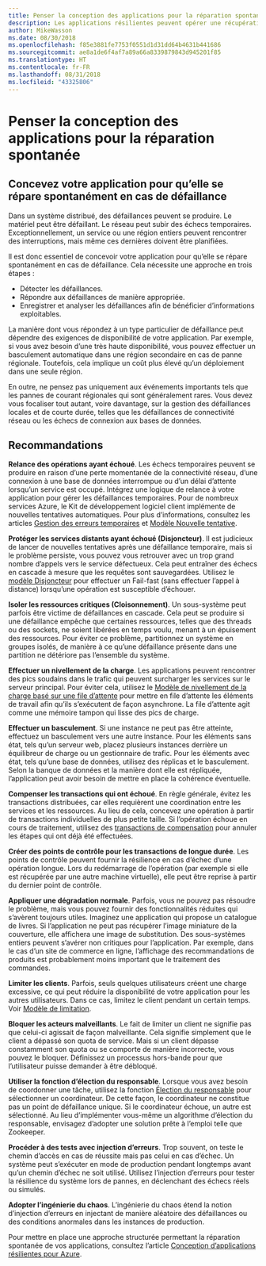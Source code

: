 ```yaml
---
title: Penser la conception des applications pour la réparation spontanée
description: Les applications résilientes peuvent opérer une récupération après un échec sans intervention manuelle.
author: MikeWasson
ms.date: 08/30/2018
ms.openlocfilehash: f85e3881fe7753f0551d1d31dd64b4631b441686
ms.sourcegitcommit: ae8a1de6f4af7a89a66a8339879843d945201f85
ms.translationtype: HT
ms.contentlocale: fr-FR
ms.lasthandoff: 08/31/2018
ms.locfileid: "43325806"
---
```

# <a name="design-for-self-healing"></a>Penser la conception des applications pour la réparation spontanée

## <a name="design-your-application-to-be-self-healing-when-failures-occur"></a>Concevez votre application pour qu’elle se répare spontanément en cas de défaillance

Dans un système distribué, des défaillances peuvent se produire. Le matériel peut être défaillant. Le réseau peut subir des échecs temporaires. Exceptionnellement, un service ou une région entiers peuvent rencontrer des interruptions, mais même ces dernières doivent être planifiées.

Il est donc essentiel de concevoir votre application pour qu’elle se répare spontanément en cas de défaillance. Cela nécessite une approche en trois étapes :

- Détecter les défaillances.
- Répondre aux défaillances de manière appropriée.
- Enregistrer et analyser les défaillances afin de bénéficier d’informations exploitables.

La manière dont vous répondez à un type particulier de défaillance peut dépendre des exigences de disponibilité de votre application. Par exemple, si vous avez besoin d’une très haute disponibilité, vous pouvez effectuer un basculement automatique dans une région secondaire en cas de panne régionale. Toutefois, cela implique un coût plus élevé qu’un déploiement dans une seule région. 

En outre, ne pensez pas uniquement aux événements importants tels que les pannes de courant régionales qui sont généralement rares. Vous devez vous focaliser tout autant, voire davantage, sur la gestion des défaillances locales et de courte durée, telles que les défaillances de connectivité réseau ou les échecs de connexion aux bases de données.

## <a name="recommendations"></a>Recommandations

**Relance des opérations ayant échoué**. Les échecs temporaires peuvent se produire en raison d’une perte momentanée de la connectivité réseau, d’une connexion à une base de données interrompue ou d’un délai d’attente lorsqu’un service est occupé. Intégrez une logique de relance à votre application pour gérer les défaillances temporaires. Pour de nombreux services Azure, le Kit de développement logiciel client implémente de nouvelles tentatives automatiques. Pour plus d’informations, consultez les articles [Gestion des erreurs temporaires][transient-fault-handling] et [Modèle Nouvelle tentative][retry].

**Protéger les services distants ayant échoué (Disjoncteur)**. Il est judicieux de lancer de nouvelles tentatives après une défaillance temporaire, mais si le problème persiste, vous pouvez vous retrouver avec un trop grand nombre d’appels vers le service défectueux. Cela peut entraîner des échecs en cascade à mesure que les requêtes sont sauvegardées. Utilisez le [modèle Disjoncteur][circuit-breaker] pour effectuer un Fail-fast (sans effectuer l’appel à distance) lorsqu’une opération est susceptible d’échouer.  

**Isoler les ressources critiques (Cloisonnement)**. Un sous-système peut parfois être victime de défaillances en cascade. Cela peut se produire si une défaillance empêche que certaines ressources, telles que des threads ou des sockets, ne soient libérées en temps voulu, menant à un épuisement des ressources. Pour éviter ce problème, partitionnez un système en groupes isolés, de manière à ce qu’une défaillance présente dans une partition ne détériore pas l’ensemble du système.  

**Effectuer un nivellement de la charge**. Les applications peuvent rencontrer des pics soudains dans le trafic qui peuvent surcharger les services sur le serveur principal. Pour éviter cela, utilisez le [Modèle de nivellement de la charge basé sur une file d’attente][load-level] pour mettre en file d’attente les éléments de travail afin qu’ils s’exécutent de façon asynchrone. La file d’attente agit comme une mémoire tampon qui lisse des pics de charge. 

**Effectuer un basculement**. Si une instance ne peut pas être atteinte, effectuez un basculement vers une autre instance. Pour les éléments sans état, tels qu’un serveur web, placez plusieurs instances derrière un équilibreur de charge ou un gestionnaire de trafic. Pour les éléments avec état, tels qu’une base de données, utilisez des réplicas et le basculement. Selon la banque de données et la manière dont elle est répliquée, l’application peut avoir besoin de mettre en place la cohérence éventuelle. 

**Compenser les transactions qui ont échoué**. En règle générale, évitez les transactions distribuées, car elles requièrent une coordination entre les services et les ressources. Au lieu de cela, concevez une opération à partir de transactions individuelles de plus petite taille. Si l’opération échoue en cours de traitement, utilisez des [transactions de compensation][compensating-transactions] pour annuler les étapes qui ont déjà été effectuées. 

**Créer des points de contrôle pour les transactions de longue durée**. Les points de contrôle peuvent fournir la résilience en cas d’échec d’une opération longue. Lors du redémarrage de l’opération (par exemple si elle est récupérée par une autre machine virtuelle), elle peut être reprise à partir du dernier point de contrôle.

**Appliquer une dégradation normale**. Parfois, vous ne pouvez pas résoudre le problème, mais vous pouvez fournir des fonctionnalités réduites qui s’avèrent toujours utiles. Imaginez une application qui propose un catalogue de livres. Si l’application ne peut pas récupérer l’image miniature de la couverture, elle affichera une image de substitution. Des sous-systèmes entiers peuvent s’avérer non critiques pour l’application. Par exemple, dans le cas d’un site de commerce en ligne, l’affichage des recommandations de produits est probablement moins important que le traitement des commandes.

**Limiter les clients**. Parfois, seuls quelques utilisateurs créent une charge excessive, ce qui peut réduire la disponibilité de votre application pour les autres utilisateurs. Dans ce cas, limitez le client pendant un certain temps. Voir [Modèle de limitation][throttle].

**Bloquer les acteurs malveillants**. Le fait de limiter un client ne signifie pas que celui-ci agissait de façon malveillante. Cela signifie simplement que le client a dépassé son quota de service. Mais si un client dépasse constamment son quota ou se comporte de manière incorrecte, vous pouvez le bloquer. Définissez un processus hors-bande pour que l’utilisateur puisse demander à être débloqué.

**Utiliser la fonction d’élection du responsable**. Lorsque vous avez besoin de coordonner une tâche, utilisez la fonction [Élection du responsable][leader-election] pour sélectionner un coordinateur. De cette façon, le coordinateur ne constitue pas un point de défaillance unique. Si le coordinateur échoue, un autre est sélectionné. Au lieu d’implémenter vous-même un algorithme d’élection du responsable, envisagez d’adopter une solution prête à l’emploi telle que Zookeeper.  

**Procéder à des tests avec injection d’erreurs**. Trop souvent, on teste le chemin d’accès en cas de réussite mais pas celui en cas d’échec. Un système peut s’exécuter en mode de production pendant longtemps avant qu’un chemin d’échec ne soit utilisé. Utilisez l’injection d’erreurs pour tester la résilience du système lors de pannes, en déclenchant des échecs réels ou simulés. 

**Adopter l’ingénierie du chaos**. L’ingénierie du chaos étend la notion d’injection d’erreurs en injectant de manière aléatoire des défaillances ou des conditions anormales dans les instances de production. 

Pour mettre en place une approche structurée permettant la réparation spontanée de vos applications, consultez l’article [Conception d’applications résilientes pour Azure][resiliency-overview].  

[circuit-breaker]: ../../patterns/circuit-breaker.md
[compensating-transactions]: ../../patterns/compensating-transaction.md
[leader-election]: ../../patterns/leader-election.md
[load-level]: ../../patterns/queue-based-load-leveling.md
[resiliency-overview]: ../../resiliency/index.md
[retry]: ../../patterns/retry.md
[throttle]: ../../patterns/throttling.md
[transient-fault-handling]: ../../best-practices/transient-faults.md

